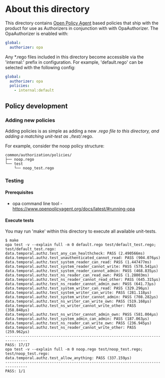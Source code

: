 # About this directory

This directory contains [Open Policy Agent](https://www.openpolicyagent.org/) based policies that ship with the product for use as Authorizers in conjunction with with OpaAuthorizer.  The OpaAuthorizer is enabled with:

```yaml
global:
  authorizer: opa
```

Any *.rego files included in this directory become accessible via the 'internal:' prefix in configuration.  For example, 'default.rego' can be selected with the following config:

```yaml
global:
  authorizer: opa
  policies:
    - internal:default
```

## Policy development

### Adding new policies

Adding policies is as simple as adding a new *.rego file to this directory, and adding a matching unit-test as ./test/*.rego.

For example, consider the noop policy structure:

```
common/authorization/policies/
├── noop.rego
└── test
    └── noop_test.rego
```

### Testing

#### Prerequisites

- opa command line tool - https://www.openpolicyagent.org/docs/latest/#running-opa

#### Execute tests

You may run 'make' within this directory to execute all available unit-tests. 

```shell
$ make
opa test -v --explain full -m 0 default.rego test/default_test.rego;
test/default_test.rego:
data.temporal.authz.test_any_can_healthcheck: PASS (2.490566ms)
data.temporal.authz.test_unauthenticated_cannot_read: PASS (904.076µs)
data.temporal.authz.test_system_reader_can_read: PASS (1.447477ms)
data.temporal.authz.test_system_reader_cannot_write: PASS (578.541µs)
data.temporal.authz.test_system_reader_cannot_admin: PASS (468.835µs)
data.temporal.authz.test_ns_reader_can_read_own: PASS (1.28003ms)
data.temporal.authz.test_ns_reader_cannot_read_other: PASS (645.315µs)
data.temporal.authz.test_ns_reader_cannot_admin_own: PASS (641.73µs)
data.temporal.authz.test_system_writer_can_read: PASS (329.296µs)
data.temporal.authz.test_system_writer_can_write: PASS (281.118µs)
data.temporal.authz.test_system_writer_cannot_admin: PASS (708.282µs)
data.temporal.authz.test_ns_writer_can_write_own: PASS (519.168µs)
data.temporal.authz.test_ns_writer_cannot_write_other: PASS (358.848µs)
data.temporal.authz.test_ns_writer_cannot_admin_own: PASS (581.004µs)
data.temporal.authz.test_system_admin_can_admin: PASS (187.063µs)
data.temporal.authz.test_ns_reader_can_write_own: PASS (236.945µs)
data.temporal.authz.test_ns_reader_cannot_write_other: PASS (259.962µs)
--------------------------------------------------------------------------------
PASS: 17/17
opa test -v --explain full -m 0 noop.rego test/noop_test.rego;
test/noop_test.rego:
data.temporal.authz.test_allow_anything: PASS (337.159µs)
--------------------------------------------------------------------------------
PASS: 1/1
```